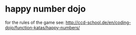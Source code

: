 # happy number dojo

for the rules of the game see:
http://ccd-school.de/en/coding-dojo/function-katas/happy-numbers/
